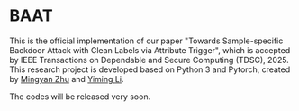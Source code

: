 # BAAT

This is the official implementation of our paper "Towards Sample-specific Backdoor Attack with Clean Labels via Attribute Trigger", which is accepted by IEEE Transactions on Dependable and Secure Computing (TDSC), 2025. This research project is developed based on Python 3 and Pytorch, created by [Mingyan Zhu](https://github.com/MingyanZHU) and [Yiming Li](https://liyiming.tech/).

The codes will be released very soon.
